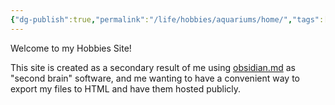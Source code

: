 ```yaml
---
{"dg-publish":true,"permalink":"/life/hobbies/aquariums/home/","tags":["gardenEntry"],"created":"2024-07-15T11:35:02.938+02:00","updated":"2024-07-16T15:19:57.501+02:00"}
---
```



Welcome to my Hobbies Site!

This site is created as a secondary result of me using [obsidian.md](obsidian.md) as "second brain" software, and me wanting to have a convenient way to export my files to HTML and have them hosted publicly.
